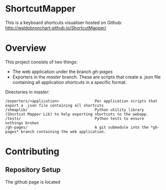 ShortcutMapper
==================

This is a keyboard shortcuts visualiser hosted on Github: http://waldobronchart.github.io/ShortcutMapper/

# Overview

This project consists of two things:
- The web application under the branch *gh-pages*
- Exporters in the *master* branch. These are scripts that create a .json file containing all application shortcuts in a specific format.

Directories in *master*:
```
/exporters/<application>                Per application scripts that export a .json file containing all shortcuts
/shmaplib/                              Python utility library (Shortcut Mapper Lib) to help exporting shortcuts to the webapp.
/tests/                                 Python tests to ensure nothings broken
/gh-pages/                              A git submodule into the *gh-pages* branch containing the web application.

```

# Contributing

## Repository Setup

The github page is located
